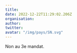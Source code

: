 ```yaml
---
title: 
date: 2022-12-22T11:29:02.206Z
organisation: 
author: 
twitter: 
avatar: "/img/pays/SN.svg"
---
```


Non au 3e mandat.